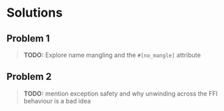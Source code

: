 # Solutions

## Problem 1

> **TODO:** Explore name mangling and the `#[no_mangle]` attribute


## Problem 2

> **TODO:** mention exception safety and why unwinding across the FFI behaviour
> is a bad idea